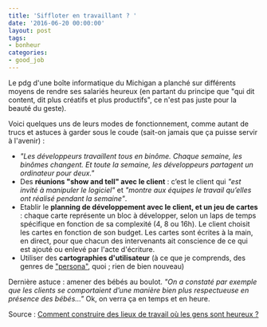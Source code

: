 ```yaml
---
title: 'Siffloter en travaillant ? '
date: '2016-06-20 00:00:00'
layout: post
tags:
- bonheur
categories:
- good_job
---
```


Le pdg d'une boîte informatique du Michigan a planché sur différents moyens de rendre ses salariés heureux (en partant du principe que "qui dit content, dit plus créatifs et plus productifs", ce n'est pas juste pour la beauté du geste).

<!--more-->

Voici quelques uns de leurs modes de fonctionnement, comme autant de trucs et astuces à garder sous le coude (sait-on jamais que ça puisse servir à l'avenir) :

- *"Les développeurs travaillent tous en binôme. Chaque semaine, les binômes changent. Et toute la semaine, les développeurs partagent un ordinateur pour deux."*
- Des **réunions "show and tell" avec le client** : c’est le client qui *"est invité à manipuler le logiciel"* et *"montre aux équipes le travail qu’elles ont réalisé pendant la semaine"*.
- Etablir le **planning de développement avec le client, et un jeu de cartes** : chaque carte représente un bloc à développer, selon un laps de temps spécifique en fonction de sa complexité (4, 8 ou 16h). Le client choisit les cartes en fonction de son budget. Les cartes sont écrites à la main, en direct, pour que chacun des intervenants ait conscience de ce qui est ajouté ou enlevé par l'acte d'écriture.
- Utiliser des **cartographies d'utilisateur** (à ce que je comprends, des genres de ["persona"](https://fr.wikipedia.org/wiki/Persona_(ergonomie)), quoi ; rien de bien nouveau)

Dernière astuce : amener des bébés au boulot. *"On a constaté par exemple que les clients se comportaient d’une manière bien plus respectueuse en présence des bébés…"* Ok, on verra ça en temps et en heure.


Source : [Comment construire des lieux de travail où les gens sont heureux ?][source]


[source]: http://www.internetactu.net/2016/06/10/comment-construire-des-lieux-de-travail-ou-les-gens-sont-heureux


